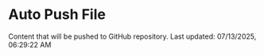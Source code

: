 # Auto Push File

Content that will be pushed to GitHub repository.
Last updated: 07/13/2025, 06:29:22 AM